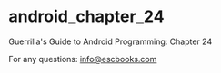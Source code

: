 # android_chapter_24
Guerrilla's Guide to Android Programming: Chapter 24

For any questions: info@escbooks.com
